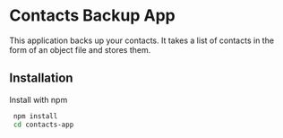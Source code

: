 # Contacts Backup App

This application backs up your contacts. It takes a list of contacts in the form of an object file and stores them. 

## Installation

Install with npm
```bash 
 npm install
 cd contacts-app
